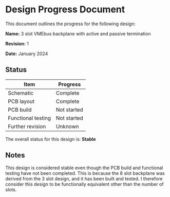 # Design Progress Document
This document outlines the progress for the following design:

**Name:** 3 slot VMEbus backplane with active and passive termination

**Revision:** 1

**Date:** January 2024

## Status
| Item | Progress |
|--|--|
| Schematic | Complete |
| PCB layout | Complete |
| PCB build | Not started |
| Functional testing | Not started |
| Further revision | Unknown |

The overall status for this design is: **Stable**

## Notes
This design is considered stable even though the PCB build and functional testing have not been completed. This is because the 8 slot backplane was derived from the 3 slot design, and it has been built and tested. I therefore consider this design to be functionally equivalent other than the number of slots.
